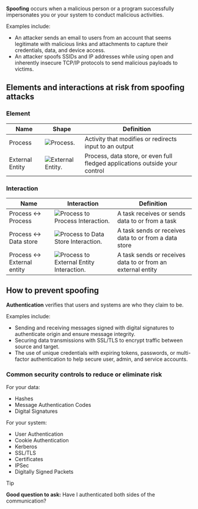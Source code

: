 **Spoofing** occurs when a malicious person or a program successfully impersonates you or your system to conduct malicious activities. 

Examples include:

- An attacker sends an email to users from an account that seems legitimate with malicious links and attachments to capture their credentials, data, and device access.
- An attacker spoofs SSIDs and IP addresses while using open and inherently insecure TCP/IP protocols to send malicious payloads to victims.

## Elements and interactions at risk from spoofing attacks

### Element

|Name|Shape|Definition|
|----|-----|-----------|
|Process|![Process.](../media/process50.png)|Activity that modifies or redirects input to an output|
|External Entity|![External Entity.](../media/external-entity50.png)|Process, data store, or even full fledged applications outside your control|

### Interaction

|Name|Interaction|Definition|
|----|-----------|----------|
|Process <-> Process|![Process to Process Interaction.](../media/process-process.png)|A task receives or sends data to or from a task|
|Process <-> Data store|![Process to Data Store Interaction.](../media/process-datastore.png)|A task sends or receives data to or from a data store|
|Process <-> External entity|![Process to External Entity Interaction.](../media/process-externalentity.png)|A task sends or receives data to or from an external entity|
 
## How to prevent spoofing

**Authentication** verifies that users and systems are who they claim to be.

Examples include:

- Sending and receiving messages signed with digital signatures to authenticate origin and ensure message integrity.
- Securing data transmissions with SSL/TLS to encrypt traffic between source and target.
- The use of unique credentials with expiring tokens, passwords, or multi-factor authentication to help secure user, admin, and service accounts.

### Common security controls to reduce or eliminate risk

For your data:

- Hashes
- Message Authentication Codes
- Digital Signatures

For your system:

- User Authentication
- Cookie Authentication
- Kerberos
- SSL/TLS
- Certificates
- IPSec
- Digitally Signed Packets

> [!TIP]
> **Good question to ask:**
> Have I authenticated both sides of the communication?
